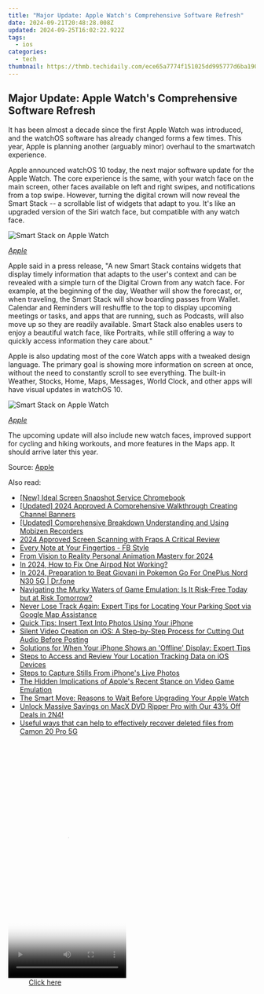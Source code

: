 ```yaml
---
title: "Major Update: Apple Watch's Comprehensive Software Refresh"
date: 2024-09-21T20:48:28.008Z
updated: 2024-09-25T16:02:22.922Z
tags:
  - ios
categories:
  - tech
thumbnail: https://thmb.techidaily.com/ece65a7774f151025dd995777d6ba1908931a5fce5214e3cee86728ea78d0703.jpg
---
```


## Major Update: Apple Watch's Comprehensive Software Refresh

It has been almost a decade since the first Apple Watch was introduced, and the watchOS software has already changed forms a few times. This year, Apple is planning another (arguably minor) overhaul to the smartwatch experience.

 Apple announced watchOS 10 today, the next major software update for the Apple Watch. The core experience is the same, with your watch face on the main screen, other faces available on left and right swipes, and notifications from a top swipe. However, turning the digital crown will now reveal the Smart Stack -- a scrollable list of widgets that adapt to you. It's like an upgraded version of the Siri watch face, but compatible with any watch face.

![Smart Stack on Apple Watch](https://static1.howtogeekimages.com/wordpress/wp-content/uploads/2023/06/Image.jpeg) 

_[Apple](https://www.apple.com/newsroom/2023/06/introducing-watchos-10-a-milestone-update-for-apple-watch/)_

 Apple said in a press release, "A new Smart Stack contains widgets that display timely information that adapts to the user's context and can be revealed with a simple turn of the Digital Crown from any watch face. For example, at the beginning of the day, Weather will show the forecast, or, when traveling, the Smart Stack will show boarding passes from Wallet. Calendar and Reminders will reshuffle to the top to display upcoming meetings or tasks, and apps that are running, such as Podcasts, will also move up so they are readily available. Smart Stack also enables users to enjoy a beautiful watch face, like Portraits, while still offering a way to quickly access information they care about."

 Apple is also updating most of the core Watch apps with a tweaked design language. The primary goal is showing more information on screen at once, without the need to constantly scroll to see everything. The built-in Weather, Stocks, Home, Maps, Messages, World Clock, and other apps will have visual updates in watchOS 10.

![Smart Stack on Apple Watch](https://static1.howtogeekimages.com/wordpress/wp-content/uploads/2023/06/Image.jpeg) 

_[Apple](https://www.apple.com/newsroom/2023/06/introducing-watchos-10-a-milestone-update-for-apple-watch/)_

 The upcoming update will also include new watch faces, improved support for cycling and hiking workouts, and more features in the Maps app. It should arrive later this year.

 Source: [Apple](https://www.apple.com/newsroom/2023/06/introducing-watchos-10-a-milestone-update-for-apple-watch/)

<ins class="adsbygoogle"
     style="display:block"
     data-ad-format="autorelaxed"
     data-ad-client="ca-pub-7571918770474297"
     data-ad-slot="1223367746"></ins>

<ins class="adsbygoogle"
     style="display:block"
     data-ad-client="ca-pub-7571918770474297"
     data-ad-slot="8358498916"
     data-ad-format="auto"
     data-full-width-responsive="true"></ins>

<span class="atpl-alsoreadstyle">Also read:</span>
<div><ul>
<li><a href="https://screen-activity-recording.techidaily.com/new-ideal-screen-snapshot-service-chromebook/"><u>[New] Ideal Screen Snapshot Service Chromebook</u></a></li>
<li><a href="https://facebook-record-videos.techidaily.com/updated-2024-approved-a-comprehensive-walkthrough-creating-channel-banners/"><u>[Updated] 2024 Approved A Comprehensive Walkthrough Creating Channel Banners</u></a></li>
<li><a href="https://screen-capture.techidaily.com/updated-comprehensive-breakdown-understanding-and-using-mobizen-recorders/"><u>[Updated] Comprehensive Breakdown Understanding and Using Mobizen Recorders</u></a></li>
<li><a href="https://screen-video-capture.techidaily.com/2024-approved-screen-scanning-with-fraps-a-critical-review/"><u>2024 Approved Screen Scanning with Fraps A Critical Review</u></a></li>
<li><a href="https://facebook-video-content.techidaily.com/every-note-at-your-fingertips-fb-style/"><u>Every Note at Your Fingertips - FB Style</u></a></li>
<li><a href="https://youtube-stream.techidaily.com/from-vision-to-reality-personal-animation-mastery-for-2024/"><u>From Vision to Reality Personal Animation Mastery for 2024</u></a></li>
<li><a href="https://fox-access.techidaily.com/in-2024-how-to-fix-one-airpod-not-working/"><u>In 2024, How to Fix One Airpod Not Working?</u></a></li>
<li><a href="https://android-pokemon-go.techidaily.com/in-2024-preparation-to-beat-giovani-in-pokemon-go-for-oneplus-nord-n30-5g-drfone-by-drfone-virtual-android/"><u>In 2024, Preparation to Beat Giovani in Pokemon Go For OnePlus Nord N30 5G | Dr.fone</u></a></li>
<li><a href="https://os-tips.techidaily.com/navigating-the-murky-waters-of-game-emulation-is-it-risk-free-today-but-at-risk-tomorrow/"><u>Navigating the Murky Waters of Game Emulation: Is It Risk-Free Today but at Risk Tomorrow?</u></a></li>
<li><a href="https://os-tips.techidaily.com/never-lose-track-again-expert-tips-for-locating-your-parking-spot-via-google-map-assistance/"><u>Never Lose Track Again: Expert Tips for Locating Your Parking Spot via Google Map Assistance</u></a></li>
<li><a href="https://os-tips.techidaily.com/quick-tips-insert-text-into-photos-using-your-iphone/"><u>Quick Tips: Insert Text Into Photos Using Your iPhone</u></a></li>
<li><a href="https://os-tips.techidaily.com/silent-video-creation-on-ios-a-step-by-step-process-for-cutting-out-audio-before-posting/"><u>Silent Video Creation on iOS: A Step-by-Step Process for Cutting Out Audio Before Posting</u></a></li>
<li><a href="https://os-tips.techidaily.com/solutions-for-when-your-iphone-shows-an-offline-display-expert-tips/"><u>Solutions for When Your iPhone Shows an 'Offline' Display: Expert Tips</u></a></li>
<li><a href="https://os-tips.techidaily.com/steps-to-access-and-review-your-location-tracking-data-on-ios-devices/"><u>Steps to Access and Review Your Location Tracking Data on iOS Devices</u></a></li>
<li><a href="https://os-tips.techidaily.com/steps-to-capture-stills-from-iphones-live-photos/"><u>Steps to Capture Stills From iPhone's Live Photos</u></a></li>
<li><a href="https://os-tips.techidaily.com/the-hidden-implications-of-apples-recent-stance-on-video-game-emulation/"><u>The Hidden Implications of Apple's Recent Stance on Video Game Emulation</u></a></li>
<li><a href="https://os-tips.techidaily.com/the-smart-move-reasons-to-wait-before-upgrading-your-apple-watch/"><u>The Smart Move: Reasons to Wait Before Upgrading Your Apple Watch</u></a></li>
<li><a href="https://vp-tips.techidaily.com/unlock-massive-savings-on-macx-dvd-ripper-pro-with-our-43-off-deals-in-2n4/"><u>Unlock Massive Savings on MacX DVD Ripper Pro with Our 43% Off Deals in 2N4!</u></a></li>
<li><a href="https://techidaily.com/useful-ways-that-can-help-to-effectively-recover-deleted-files-from-camon-20-pro-5g-by-fonelab-android-recover-data/"><u>Useful ways that can help to effectively recover deleted files from Camon 20 Pro 5G</u></a></li>
</ul></div>

<!-- affiliate ads begin -->
<span id="1770526">
					<video width="240" height="480" style="cursor:pointer"
           poster="//a.impactradius-go.com/display-clicktoplayimage/1770526.png"
           onclick="if(!this.playClicked){this.play();this.setAttribute('controls',true);this.playClicked=true;}">
	   <source src="//a.impactradius-go.com/display-ad/20702-1770526">
	   <img src="//a.impactradius-go.com/display-clicktoplayimage/1770526.png" style="border: none; height: 100%; width: 100%; object-fit: contain">
	</video>
	<div style="width:150px;text-align:center"><a href="javascript:window.open(decodeURIComponent('https%3A%2F%2Ftokenmetrics.sjv.io%2Fc%2F5597632%2F1770526%2F20702'), '_blank');void(0);">Click here</a></div>
</span>
<img height="0" width="0" src="https://imp.pxf.io/i/5597632/1770526/20702" style="position:absolute;visibility:hidden;" border="0" />
<!-- affiliate ads end -->

